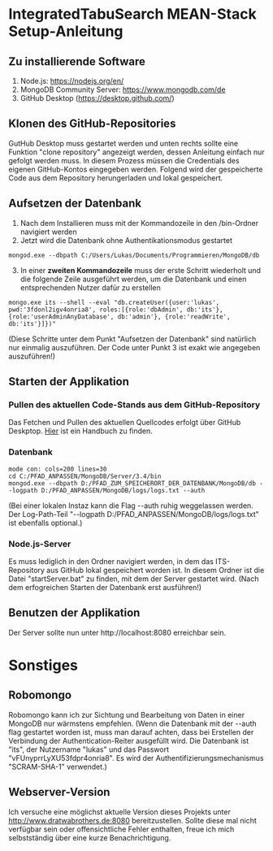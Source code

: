# IntegratedTabuSearch MEAN-Stack Setup-Anleitung


## Zu installierende Software
1. Node.js: https://nodejs.org/en/
2. MongoDB Community Server: https://www.mongodb.com/de
3. GitHub Desktop (https://desktop.github.com/)


## Klonen des GitHub-Repositories
GutHub Desktop muss gestartet werden und unten rechts sollte eine Funktion "clone repository" angezeigt werden, dessen Anleitung einfach nur gefolgt werden muss. In diesem Prozess müssen die Credentials des eigenen GitHub-Kontos eingegeben werden. Folgend wird der gespeicherte Code aus dem Repository herungerladen und lokal gespeichert. 


## Aufsetzen der Datenbank
1. Nach dem Installieren muss mit der Kommandozeile in den /bin-Ordner navigiert werden
2. Jetzt wird die Datenbank ohne Authentikationsmodus gestartet

```
mongod.exe --dbpath C:/Users/Lukas/Documents/Programmieren/MongoDB/db
```

3. In einer <b>zweiten Kommandozeile</b> muss der erste Schritt wiederholt und die folgende Zeile ausgeführt werden, um die Datenbank und einen entsprechenden Nutzer dafür zu erstellen

```
mongo.exe its --shell --eval "db.createUser({user:'lukas', pwd:'3fdonl2igv4onria8', roles:[{role:'dbAdmin', db:'its'}, {role:'userAdminAnyDatabase', db:'admin'}, {role:'readWrite', db:'its'}]})"
```

(Diese Schritte unter dem Punkt "Aufsetzen der Datenbank" sind natürlich nur einmalig auszuführen. Der Code unter Punkt 3 ist exakt wie angegeben auszuführen!)


## Starten der Applikation
### Pullen des aktuellen Code-Stands aus dem GitHub-Repository
Das Fetchen und Pullen des aktuellen Quellcodes erfolgt über GitHub Deskptop. <a href="https://help.github.com/desktop/guides/contributing-to-projects/">Hier</a> ist ein Handbuch zu finden.

### Datenbank
```
mode con: cols=200 lines=30
cd C:/PFAD_ANPASSEN/MongoDB/Server/3.4/bin 
mongod.exe --dbpath D:/PFAD_ZUM_SPEICHERORT_DER_DATENBANK/MongoDB/db --logpath D:/PFAD_ANPASSEN/MongoDB/logs/logs.txt --auth
```
(Bei einer lokalen Instaz kann die Flag --auth ruhig weggelassen werden. Der Log-Path-Teil "--logpath D:/PFAD_ANPASSEN/MongoDB/logs/logs.txt" ist ebenfalls optional.)

### Node.js-Server
Es muss lediglich in den Ordner navigiert werden, in dem das ITS-Repository aus GitHub lokal gespeichert worden ist. In diesem Ordner ist die Datei "startServer.bat" zu finden, mit dem der Server gestartet wird.
(Nach dem erfogreichen Starten der Datenbank erst ausführen!)


## Benutzen der Applikation
Der Server sollte nun unter http://localhost:8080 erreichbar sein.



# Sonstiges
## Robomongo
Robomongo kann ich zur Sichtung und Bearbeitung von Daten in einer MongoDB nur wärmstens empfehlen. (Wenn die Datenbank mit der --auth flag gestartet worden ist, muss man darauf achten, dass bei Erstellen der Verbindung der Authentication-Reiter ausgefüllt wird. Die Datenbank ist "its", der Nutzername "lukas" und das Passwort "vFUnyprrLyXU53fdpr4onria8". Es wird der Authentifizierungsmechanismus "SCRAM-SHA-1" verwendet.)


## Webserver-Version
Ich versuche eine möglichst aktuelle Version dieses Projekts unter http://www.dratwabrothers.de:8080 bereitzustellen. Sollte diese mal nicht verfügbar sein oder offensichtliche Fehler enthalten, freue ich mich selbstständig über eine kurze Benachrichtigung.
